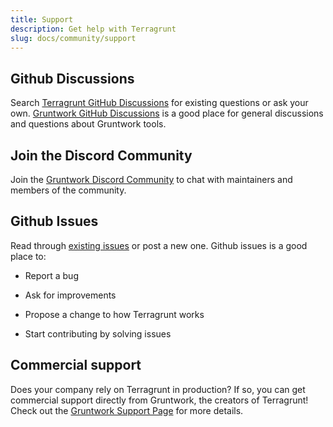 ```yaml
---
title: Support
description: Get help with Terragrunt
slug: docs/community/support
---
```


## Github Discussions

Search [Terragrunt GitHub Discussions](https://gruntwork-io/terragrunt/discussions) for existing questions or ask your own. [Gruntwork GitHub Discussions](https://github.com/gruntwork-io/knowledge-base/discussions) is a good place for general discussions and questions about Gruntwork tools.

## Join the Discord Community

Join the [Gruntwork Discord Community](https://discord.gg/YENaT9h8jh) to chat with maintainers and members of the community.

## Github Issues

Read through [existing issues](https://github.com/gruntwork-io/terragrunt/issues) or post a new one. Github issues is a good place to:

- Report a bug

- Ask for improvements

- Propose a change to how Terragrunt works

- Start contributing by solving issues

## Commercial support

Does your company rely on Terragrunt in production? If so, you can get commercial support directly from Gruntwork, the creators of Terragrunt! Check out the [Gruntwork Support Page](https://gruntwork.io/support) for more details.
